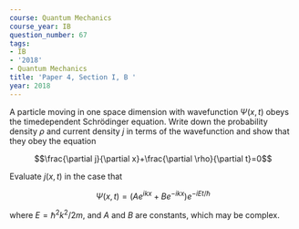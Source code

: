 ```yaml
---
course: Quantum Mechanics
course_year: IB
question_number: 67
tags:
- IB
- '2018'
- Quantum Mechanics
title: 'Paper 4, Section I, B '
year: 2018
---
```




A particle moving in one space dimension with wavefunction $\Psi(x, t)$ obeys the timedependent Schrödinger equation. Write down the probability density $\rho$ and current density $j$ in terms of the wavefunction and show that they obey the equation

$$\frac{\partial j}{\partial x}+\frac{\partial \rho}{\partial t}=0$$

Evaluate $j(x, t)$ in the case that

$$\Psi(x, t)=\left(A e^{i k x}+B e^{-i k x}\right) e^{-i E t / \hbar}$$

where $E=\hbar^{2} k^{2} / 2 m$, and $A$ and $B$ are constants, which may be complex.
